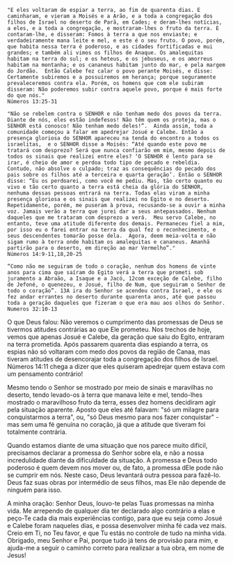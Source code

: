 ```
"E eles voltaram de espiar a terra, ao fim de quarenta dias. E caminharam, e vieram a Moisés e a Arão, e a toda a congregação dos filhos de Israel no deserto de Parã, em Cades; e deram-lhes notícias, a eles, e a toda a congregação, e mostraram-lhes o fruto da terra. E contaram-lhe, e disseram: Fomos à terra a que nos enviaste; e verdadeiramente mana leite e mel, e este é o seu fruto. O povo, porém, que habita nessa terra é poderoso, e as cidades fortificadas e mui grandes; e também ali vimos os filhos de Anaque. Os amalequitas habitam na terra do sul; e os heteus, e os jebuseus, e os amorreus habitam na montanha; e os cananeus habitam junto do mar, e pela margem do Jordão.  Então Calebe fez calar o povo perante Moisés, e disse: Certamente subiremos e a possuiremos em herança; porque seguramente prevaleceremos contra ela. Porém, os homens que com ele subiram disseram: Não poderemos subir contra aquele povo, porque é mais forte do que nós."
Números 13:25-31

"Não se rebelem contra o SENHOR e não tenham medo dos povos da terra. Diante de nós, eles estão indefesos! Não têm quem os proteja, mas o SENHOR está conosco! Não tenham medo deles!”.  Ainda assim, toda a comunidade começou a falar em apedrejar Josué e Calebe. Então a presença gloriosa do SENHOR apareceu na tenda do encontro a todos os israelitas,  e o SENHOR disse a Moisés: “Até quando este povo me tratará com desprezo? Será que nunca confiarão em mim, mesmo depois de todos os sinais que realizei entre eles? ‘O SENHOR é lento para se irar, é cheio de amor e perdoa todo tipo de pecado e rebeldia. Contudo, não absolve o culpado; traz as consequências do pecado dos pais sobre os filhos até a terceira e quarta geração’. Então o SENHOR disse: “Eu os perdoarei, como você me pediu. Mas, tão certo quanto eu vivo e tão certo quanto a terra está cheia da glória do SENHOR, nenhuma dessas pessoas entrará na terra. Todas elas viram a minha presença gloriosa e os sinais que realizei no Egito e no deserto. Repetidamente, porém, me puseram à prova, ­re­cusando-se a ouvir a minha voz. Jamais verão a terra que jurei dar a seus antepassados. Nenhum daqueles que me trataram com desprezo a verá.  Meu servo Calebe, no entanto, teve uma atitude diferente dos demais. Permaneceu fiel a mim, por isso eu o farei entrar na terra da qual fez o reconhecimento, e seus descendentes tomarão posse dela.  Agora, deem meia-volta e não sigam rumo à terra onde habitam os amalequitas e cananeus. Amanhã partirão para o deserto, em direção ao mar Vermelho”."
Números 14:9-11,18,20-25

“Como não me seguiram de todo o coração, nenhum dos homens de vinte anos para cima que saíram do Egito verá a terra que prometi sob juramento a Abraão, a Isaque e a Jacó, 12com exceção de Calebe, filho de Jefoné, o quenezeu, e Josué, filho de Num, que seguiram o Senhor de todo o coração”. 13A ira do Senhor se acendeu contra Israel, e ele os fez andar errantes no deserto durante quarenta anos, até que passou toda a geração daqueles que fizeram o que era mau aos olhos do Senhor.
Numeros 32:10-13
```

O que Deus falou: Não veremos o cumprimento das promessas de Deus se tivermos atitudes contrárias ao que Ele prometeu. Nos trechos de hoje, vemos que apenas Josué e Calebe, da geração que saiu do Egito, entraram na terra prometida. Após passarem quarenta dias espiando a terra, os espias não só voltaram com medo dos povos da região de Canaa, mas tiveram atitudes de desencorajar toda a congregação dos filhos de Israel. Números 14:11 chega a dizer que eles quiseram apedrejar quem estava com um pensamento contrário! 

Mesmo tendo o Senhor se mostrado por meio de sinais e maravilhas no deserto, tendo levado-os à terra que manava leite e mel, tendo-lhes mostrado o maravilhoso fruto da terra, esses dez homens decidiram agir pela situação aparente. Aposto que eles até falavam: "só um milagre para conquistarmos a terra", ou, "só Deus mesmo para nos fazer conquistar" - mas sem uma fé genuína no coração, já que a atitude que tiveram foi totalmente contrária.

Quando estamos diante de uma situação que nos parece muito difícil, precisamos declarar a promessa do Senhor sobre ela, e não a nossa incredulidade diante da dificuldade da situação. A promessa e Deus todo poderoso é quem devem nos mover ou, de fato, a promessa dEle pode não se cumprir em nós. Neste caso, Deus levantará outra pessoa para fazê-lo. Deus faz suas obras por intermédio de seus filhos, mas Ele não depende de ninguém para isso.

A minha oração: Senhor Deus, louvo-te pelas Tuas promessas na minha vida. Me arrependo de qualquer dia ter declarado algo contrário a elas e peço-Te cada dia mais experiências contigo, para que eu seja como Josué e Calebe foram naqueles dias, e possa desenvolver minha fé cada vez mais. Creio em Ti, no Teu favor, e que Tu estás no controle de tudo na minha vida. Obrigado, meu Senhor e Pai, porque tudo já tens de provisão para mim, e ajuda-me a seguir o caminho correto para realizsar a tua obra, em nome de Jesus!